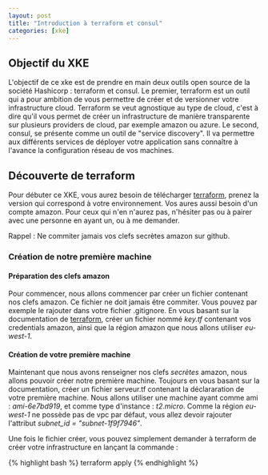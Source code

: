 ```yaml
---
layout: post
title: "Introduction à terraform et consul"
categories: [xke]
---
```


## Objectif du XKE

L'objectif de ce xke est de prendre en main deux outils open source de la société Hashicorp : terraform et consul. Le premier, terraform est un outil qui a pour ambition de vous permettre de créer et de versionner votre infrastructure cloud. Terraform se veut agnostique au type de cloud, c'est à dire qu'il vous permet de créer un infrastructure de manière transparente sur plusieurs providers de cloud, par exemple amazon ou azure. Le second, consul, se présente comme un outil de "service discovery". Il va permettre aux différents services de déployer votre application sans connaître à l'avance la configuration réseau de vos machines.

## Découverte de terraform

Pour débuter ce XKE, vous aurez besoin de télécharger [terraform](https://www.terraform.io/downloads.html), prenez la version qui correspond à votre environnement. Vos aures aussi besoin d'un compte amazon. Pour ceux qui n'en n'aurez pas, n'hésiter pas ou à pairer avec une personne en ayant un, ou à me demander.

Rappel : Ne commiter jamais vos clefs secrètes amazon sur github.

### Création de notre première machine

#### Préparation des clefs amazon

Pour commencer, nous allons commencer par créer un fichier contenant nos clefs amazon. Ce fichier ne doit jamais être commiter. Vous pouvez par exemple le rajouter dans votre fichier .gitignore. En vous basant sur la documentation de [terraform](https://www.terraform.io/intro/getting-started/build.html), créer un fichier nommé *key.tf* contenant vos credentials amazon, ainsi que la région amazon que nous allons utiliser *eu-west-1*.

#### Création de votre première machine

Maintenant que nous avons renseigner nos clefs *secrètes* amazon, nous allons pouvoir créer notre première machine. Toujours en vous basant sur la documentation, créer un fichier serveur.tf contenant la déclararation de votre première machine. Nous allons utiliser une machine ayant comme ami : *ami-6e7bd919*, et comme type d'instance : *t2.micro*. Comme la région *eu-west-1* ne possède pas de vpc par défaut, vous allez devoir rajouter l'attribut *subnet_id = "subnet-1f9f7946"*.

Une fois le fichier créer, vous pouvez simplement demander à terraform de créer votre infrastructure en lançant la commande :

{% highlight bash %}
terraform apply
{% endhighlight %} 


